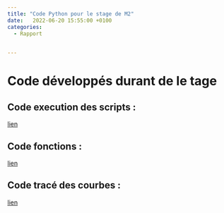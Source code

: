 ```yaml
---
title: "Code Python pour le stage de M2"
date:   2022-06-20 15:55:00 +0100
categories:
  - Rapport

  
---
```


# Code développés durant de le tage

## Code execution des scripts :

<a href="/assets/pdf/Informatique/Trackpy_Execution.py " download>lien</a>

## Code fonctions :

<a href="/assets/pdf/Informatique/Trackpy_Fonction.py" download>lien</a>


## Code tracé des courbes :

<a href="/assets/pdf/Informatique/Trackpy_Plot.py" download>lien</a>
